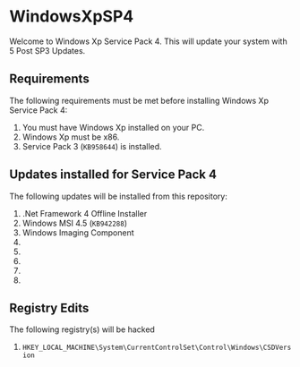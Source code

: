 # WindowsXpSP4

Welcome to Windows Xp Service Pack 4. This will update your system with 5 Post SP3 Updates.

## Requirements

The following requirements must be met before installing Windows Xp Service Pack 4:

1. You must have Windows Xp installed on your PC.
2. Windows Xp must be x86.
3. Service Pack 3 (`KB958644`) is installed.

## Updates installed for Service Pack 4

The following updates will be installed from this repository:

1. .Net Framework 4 Offline Installer
2. Windows MSI 4.5 (`KB942288`)
3. Windows Imaging Component
4. 
5. 
6. 
7. 
8. 

## Registry Edits

The following registry(s) will be hacked

1. `HKEY_LOCAL_MACHINE\System\CurrentControlSet\Control\Windows\CSDVersion`
